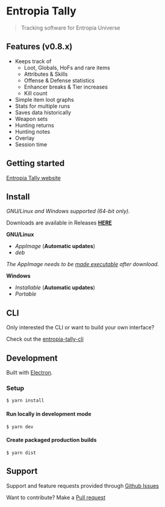 # Entropia Tally

> Tracking software for Entropia Universe


## Features (v0.8.x)
- Keeps track of
  - Loot, Globals, HoFs and rare items
  - Attributes & Skills
  - Offense & Defense statistics
  - Enhancer breaks & Tier increases
  - Kill count
- Simple item loot graphs
- Stats for multiple runs
- Saves data historically
- Weapon sets
- Hunting returns
- Hunting notes
- Overlay
- Session time

##  Getting started

[Entropia Tally website](https://entropiatally.github.io/getting-started/)

## Install

*GNU/Linux and Windows supported (64-bit only).*

Downloads are available in Releases [**HERE**](https://github.com/EntropiaTally/entropia-tally-app/releases/latest)

**GNU/Linux**
- *AppImage* (**Automatic updates**)
- *deb*

*The AppImage needs to be [made executable](http://discourse.appimage.org/t/how-to-make-an-appimage-executable/80) after download.*

**Windows**
- *Installable* (**Automatic updates**)
- *Portable*


## CLI

Only interested the CLI or want to build your own interface?

Check out the [entropia-tally-cli](https://github.com/EntropiaTally/entropia-tally-cli)


## Development

Built with [Electron](https://electronjs.org).


### Setup

```
$ yarn install
```

#### Run locally in development mode

```
$ yarn dev
```

#### Create packaged production builds

```
$ yarn dist
```


## Support

Support and feature requests provided through [Github Issues](https://github.com/EntropiaTally/entropia-tally-app/issues)

Want to contribute? Make a [Pull request](https://github.com/EntropiaTally/entropia-tally-app/pulls)
